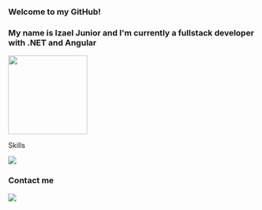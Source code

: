 ### Welcome to my GitHub!
### My name is Izael Junior and I'm currently a fullstack developer with .NET and Angular


<img height="160em" src="https://github-readme-stats.vercel.app/api/top-langs/?username=izaeljr&layout=compact&langs_count=7&theme=dark"/>

Skills

<div>
   <p>
    <a href="https://skillicons.dev">
     <img src="https://skillicons.dev/icons?i=angular,js,ts,cs,dotnet,go" />
    </a>
   </p>
</div>

### Contact me
<div> 
  <a href="https://www.linkedin.com/in/izael-junior" target="_blank"><img src="https://img.shields.io/badge/-LinkedIn-%230077B5?style=for-the-badge&logo=linkedin&logoColor=white" target="_blank"></a> 
</div>
